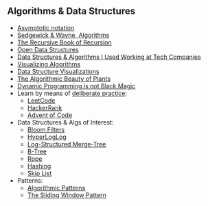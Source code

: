 ## Algorithms & Data Structures

- [Asymptotic notation](https://www.khanacademy.org/computing/computer-science/algorithms/asymptotic-notation/a/asymptotic-notation)
- [Sedgewick & Wayne, Algorithms](https://algs4.cs.princeton.edu/home)
- [The Recursive Book of Recursion](https://inventwithpython.com/recursion/)
- [Open Data Structures](http://opendatastructures.org/ods-java/)
- [Data Structures & Algorithms I Used Working at Tech Companies](https://blog.pragmaticengineer.com/data-structures-and-algorithms-i-actually-used-day-to-day/)
- [Visualizing Algorithms](https://bost.ocks.org/mike/algorithms/)
- [Data Structure Visualizations](https://www.cs.usfca.edu/~galles/visualization/Algorithms.html)
- [The Algorithmic Beauty of Plants](http://algorithmicbotany.org/papers/abop/abop.pdf)
- [Dynamic Programming is not Black Magic](https://qsantos.fr/2024/01/04/dynamic-programming-is-not-black-magic/)
- Learn by means of [deliberate practice](https://en.wikipedia.org/wiki/Practice_(learning_method)#Deliberate_practice):
  - [LeetCode](https://leetcode.com/)
  - [HackerRank](https://www.hackerrank.com/)
  - [Advent of Code](https://adventofcode.com/)
- Data Structures & Algs of Interest:
  - [Bloom Filters](https://samwho.dev/bloom-filters/)
  - [HyperLogLog](https://djhworld.github.io/hyperloglog/)
  - [Log-Structured Merge-Tree](https://en.m.wikipedia.org/wiki/Log-structured_merge-tree)
  - [B-Tree](https://planetscale.com/blog/btrees-and-database-indexes)
  - [Rope](https://en.wikipedia.org/wiki/Rope_(data_structure))
  - [Hashing](https://samwho.dev/hashing)
  - [Skip List](https://en.wikipedia.org/wiki/Skip_list)
- Patterns:
  - [Algorithmic Patterns](https://cs.lmu.edu/~ray/notes/algpatterns/)
  - [The Sliding Window Pattern](https://nan-archive.vercel.app/sliding-window)
